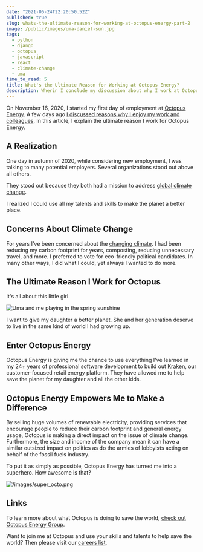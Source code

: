 ```yaml
---
date: "2021-06-24T22:20:50.52Z"
published: true
slug: whats-the-ultimate-reason-for-working-at-octopus-energy-part-2
image: /public/images/uma-daniel-sun.jpg
tags:
  - python
  - django
  - octopus
  - javascript
  - react
  - climate-change
  - uma
time_to_read: 5
title: What's the Ultimate Reason for Working at Octopus Energy?
description: Wherin I conclude my discussion about why I work at Octopus Energy.
---
```


On November 16, 2020, I started my first day of employment at [Octopus Energy](https://octopusenergy.com/). A few days ago [I discussed reasons why I enjoy my work and colleagues](/posts/whats-the-best-thing-about-working-for-octopus-energy-part-1/). In this article, I explain the ultimate reason I work for Octopus Energy.

## A Realization

One day in autumn of 2020, while considering new employment, I was talking to many potential employers. Several organizations stood out above all others.

They stood out because they both had a mission to address [global climate change](https://en.wikipedia.org/wiki/Climate_change).

I realized I could use all my talents and skills to make the planet a better place.

## Concerns About Climate Change

For years I've been concerned about the [changing climate](https://en.wikipedia.org/wiki/Climate_change). I had been reducing my carbon footprint for years, composting, reducing unnecessary travel, and more. I preferred to vote for eco-friendly political candidates. In many other ways, I did what I could, yet always I wanted to do more.

## The Ultimate Reason I Work for Octopus

It's all about this little girl.

![Uma and me playing in the spring sunshine](https://f004.backblazeb2.com/file/daniel-feldroy-com/public/images/uma-daniel-sun.jpg)

I want to give my daughter a better planet. She and her generation deserve to live in the same kind of world I had growing up.

## Enter Octopus Energy

Octopus Energy is giving me the chance to use everything I've learned in my 24+ years of professional software development to build out [Kraken](https://octopusenergy.group/kraken-technologies), our customer-focused retail energy platform. They have allowed me to help save the planet for my daughter and all the other kids.

## Octopus Energy Empowers Me to Make a Difference

By selling huge volumes of renewable electricity, providing services that encourage people to reduce their carbon footprint and general energy usage, Octopus is making a direct impact on the issue of climate change. Furthermore, the size and income of the company mean it can have a similar outsized impact on politics as do the armies of lobbyists acting on behalf of the fossil fuels industry.

To put it as simply as possible, Octopus Energy has turned me into a superhero. How awesome is that?

![/images/super_octo.png](https://f004.backblazeb2.com/file/daniel-feldroy-com/public/images/super_octo.png)

## Links

To learn more about what Octopus is doing to save the world, [check out Octopus Energy Group](https://octopusenergy.group/).

Want to join me at Octopus and use your skills and talents to help save the world? Then please visit our [careers list](https://octopus.energy/careers/join-us/#/).
